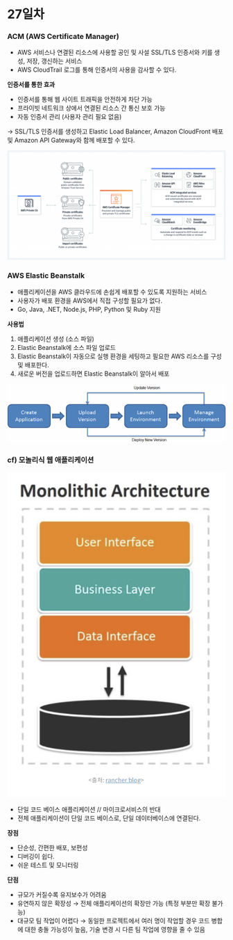# 27일차

### ACM (AWS Certificate Manager)

- AWS 서비스나 연결된 리소스에 사용할 공인 및 사설 SSL/TLS 인증서와 키를 생성, 저장, 갱신하는 서비스
- AWS CloudTrail 로그를 통해 인증서의 사용을 감사할 수 있다.

**인증서를 통한 효과**

- 인증서를 통해 웹 사이트 트래픽을 안전하게 차단 가능
- 프라이빗 네트워크 상에서 연결된 리소스 간 통신 보호 가능
- 자동 인증서 관리 (사용자 관리 필요 없음)

→ SSL/TLS 인증서를 생성하고 Elastic Load Balancer, Amazon CloudFront 배포 및 Amazon API Gateway와 함께 배포할 수 있다. 

![Untitled](./img/1.png)

### AWS Elastic Beanstalk

- 애플리케이션을 AWS 클라우드에 손쉽게 배포할 수 있도록 지원하는 서비스
- 사용자가 배포 환경을 AWS에서 직접 구성할 필요가 없다.
- Go, Java, .NET, Node.js, PHP, Python 및 Ruby 지원

**사용법**

1. 애플리케이션 생성 (소스 파일)
2. Elastic Beanstalk에 소스 파일 업로드
3. Elastic Beanstalk이 자동으로 실행 환경을 세팅하고 필요한 AWS 리소스를 구성 및 배포한다.
4. 새로운 버전을 업로드하면 Elastic Beanstalk이 알아서 배포 

![Untitled](./img/2.png)

### cf) 모놀리식 웹 애플리케이션

![Untitled](./img/3.png)

- 단일 코드 베이스 애플리케이션 // 마이크로서비스의 반대
- 전체 애플리케이션이 단일 코드 베이스로, 단일 데이터베이스에 연결된다.

**장점**

- 단순성, 간편한 배포, 보편성
- 디버깅이 쉽다.
- 쉬운 테스트 및 모니터링

**단점**

- 규모가 커질수록 유지보수가 어려움
- 유연하지 않은 확장성 → 전체 애플리케이션의 확장만 가능 (특정 부분만 확장 불가능)
- 대규모 팀 작업이 어렵다 → 동일한 프로젝트에서 여러 명이 작업할 경우 코드 병합에 대한 충돌 가능성이 높음, 기술 변경 시 다른 팀 작업에 영향을 줄 수 있음